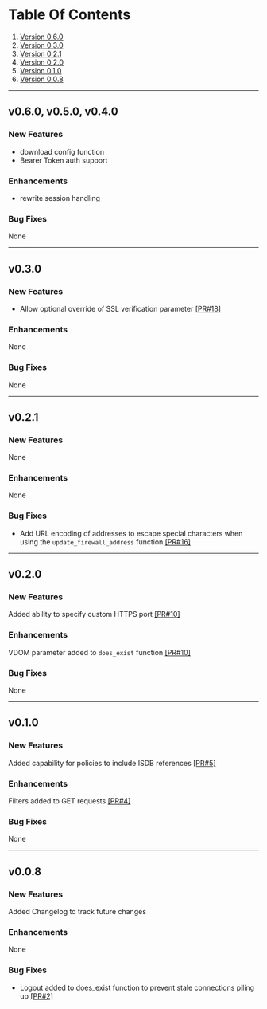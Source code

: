 # Table Of Contents
1. [Version 0.6.0](#v030)
1. [Version 0.3.0](#v030)
1. [Version 0.2.1](#v021)
1. [Version 0.2.0](#v020)
1. [Version 0.1.0](#v010)
1. [Version 0.0.8](#v008)


---

## v0.6.0, v0.5.0, v0.4.0

### New Features

* download config function
* Bearer Token auth support

### Enhancements

* rewrite session handling

### Bug Fixes

None

---

## v0.3.0

### New Features

* Allow optional override of SSL verification parameter [[PR#18]](https://github.com/jsimpso/PyFortiAPI/pull/18)

### Enhancements

None

### Bug Fixes

None

---

## v0.2.1

### New Features

None

### Enhancements

None

### Bug Fixes

* Add URL encoding of addresses to escape special characters when using the `update_firewall_address` function [[PR#16]](https://github.com/jsimpso/PyFortiAPI/pull/16)

---

## v0.2.0

### New Features

Added ability to specify custom HTTPS port [[PR#10]](https://github.com/jsimpso/PyFortiAPI/pull/10)

### Enhancements

VDOM parameter added to `does_exist` function [[PR#10]](https://github.com/jsimpso/PyFortiAPI/pull/10)

### Bug Fixes

None

---

## v0.1.0

### New Features

Added capability for policies to include ISDB references [[PR#5]](https://github.com/jsimpso/PyFortiAPI/pull/5)

### Enhancements

Filters added to GET requests [[PR#4]](https://github.com/jsimpso/PyFortiAPI/pull/4)

### Bug Fixes

None

---

## v0.0.8

### New Features

Added Changelog to track future changes

### Enhancements

None

### Bug Fixes

* Logout added to does_exist function to prevent stale connections piling up [[PR#2]](https://github.com/jsimpso/PyFortiAPI/pull/2)

